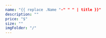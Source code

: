 ```yaml
---
name: "{{ replace .Name "-" " " | title }}"
description: ""
price: "$"
size: ""
imgFolder: "/"
---
```

